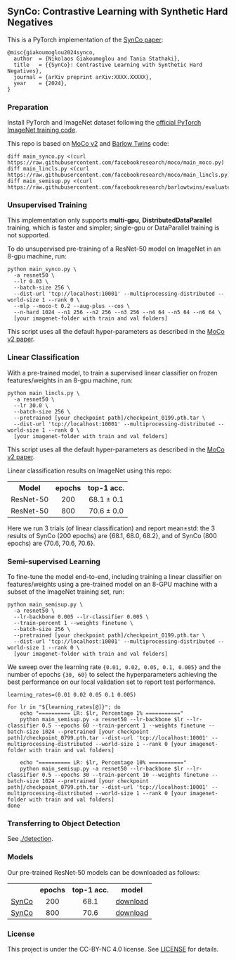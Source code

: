 ## SynCo: Contrastive Learning with Synthetic Hard Negatives

This is a PyTorch implementation of the [SynCo paper](https://arxiv.org/abs/XXXX.XXXXX):
```
@misc{giakoumoglou2024synco,
  author  = {Nikolaos Giakoumoglou and Tania Stathaki},
  title   = {{SynCo}: Contrastive Learning with Synthetic Hard Negatives},
  journal = {arXiv preprint arXiv:XXXX.XXXXX},
  year    = {2024},
}
```

### Preparation

Install PyTorch and ImageNet dataset following the [official PyTorch ImageNet training code](https://github.com/pytorch/examples/tree/master/imagenet).

This repo is based on [MoCo v2](https://github.com/facebookresearch/moco) and [Barlow Twins](https://github.com/facebookresearch/barlowtwins) code:
```
diff main_synco.py <(curl https://raw.githubusercontent.com/facebookresearch/moco/main_moco.py)
diff main_lincls.py <(curl https://raw.githubusercontent.com/facebookresearch/moco/main_lincls.py)
diff main_semisup.py <(curl https://raw.githubusercontent.com/facebookresearch/barlowtwins/evaluate.py)
```


### Unsupervised Training

This implementation only supports **multi-gpu**, **DistributedDataParallel** training, which is faster and simpler; single-gpu or DataParallel training is not supported.

To do unsupervised pre-training of a ResNet-50 model on ImageNet in an 8-gpu machine, run:
```
python main_synco.py \
  -a resnet50 \
  --lr 0.03 \
  --batch-size 256 \
  --dist-url 'tcp://localhost:10001' --multiprocessing-distributed --world-size 1 --rank 0 \
  --mlp --moco-t 0.2 --aug-plus --cos \
  --n-hard 1024 --n1 256 --n2 256 --n3 256 --n4 64 --n5 64 --n6 64 \
  [your imagenet-folder with train and val folders]
```

This script uses all the default hyper-parameters as described in the [MoCo v2 paper](https://arxiv.org/abs/1911.05722).

### Linear Classification

With a pre-trained model, to train a supervised linear classifier on frozen features/weights in an 8-gpu machine, run:
```
python main_lincls.py \
  -a resnet50 \
  --lr 30.0 \
  --batch-size 256 \
  --pretrained [your checkpoint path]/checkpoint_0199.pth.tar \
  --dist-url 'tcp://localhost:10001' --multiprocessing-distributed --world-size 1 --rank 0 \
  [your imagenet-folder with train and val folders]
```

This script uses all the default hyper-parameters as described in the [MoCo v2 paper](https://arxiv.org/abs/1911.05722).

Linear classification results on ImageNet using this repo:

<table>
<tbody>
<!-- START TABLE -->
<!-- TABLE HEADER -->
<th valign="bottom">Model</th>
<th valign="bottom">epochs</th>
<th valign="bottom">top-1 acc.</th>
<!-- TABLE BODY -->
<tr>
<td align="left">ResNet-50</td>
<td align="center">200</td>
<td align="center">68.1 ± 0.1</td>
</tr>
<tr>
<td align="left">ResNet-50</td>
<td align="center">800</td>
<td align="center">70.6 ± 0.0</td>
</tr>
</tbody>
</table>

Here we run 3 trials (of linear classification) and report mean&plusmn;std: the 3 results of SynCo (200 epochs) are {68.1, 68.0, 68.2}, and of SynCo (800 epochs) are {70.6, 70.6, 70.6}.

### Semi-supervised Learning

To fine-tune the model end-to-end, including training a linear classifier on features/weights using a pre-trained model on an 8-GPU machine with a subset of the ImageNet training set, run:
```
python main_semisup.py \
  -a resnet50 \
  --lr-backbone 0.005 --lr-classifier 0.005 \
  --train-percent 1 --weights finetune \
  --batch-size 256 \
  --pretrained [your checkpoint path]/checkpoint_0199.pth.tar \
  --dist-url 'tcp://localhost:10001' --multiprocessing-distributed --world-size 1 --rank 0 \
  [your imagenet-folder with train and val folders]
```

We sweep over the learning rate `{0.01, 0.02, 0.05, 0.1, 0.005}` and the number of epochs `{30, 60}` to select the hyperparameters achieving the best performance on our local validation set to report test performance.

```
learning_rates=(0.01 0.02 0.05 0.1 0.005)

for lr in "${learning_rates[@]}"; do
    echo "========== LR: $lr, Percentage 1% ==========="
    python main_semisup.py -a resnet50 --lr-backbone $lr --lr-classifier 0.5 --epochs 60 --train-percent 1 --weights finetune --batch-size 1024 --pretrained [your checkpoint path]/checkpoint_0799.pth.tar --dist-url 'tcp://localhost:10001' --multiprocessing-distributed --world-size 1 --rank 0 [your imagenet-folder with train and val folders]
    
    echo "========== LR: $lr, Percentage 10% ==========="
    python main_semisup.py -a resnet50 --lr-backbone $lr --lr-classifier 0.5 --epochs 30 --train-percent 10 --weights finetune --batch-size 1024 --pretrained [your checkpoint path]/checkpoint_0799.pth.tar --dist-url 'tcp://localhost:10001' --multiprocessing-distributed --world-size 1 --rank 0 [your imagenet-folder with train and val folders]
done
```

### Transferring to Object Detection

See [./detection](detection).

### Models

Our pre-trained ResNet-50 models can be downloaded as follows:

<table>
<tbody>
<!-- START TABLE -->
<!-- TABLE HEADER -->
<th valign="bottom"></th>
<th valign="bottom">epochs</th>
<th valign="bottom">top-1 acc.</th>
<th valign="bottom">model</th>
<!-- TABLE BODY -->
<tr>
<td align="left"><a href="https://arxiv.org/abs/XXXX.XXXXX">SynCo</a></td>
<td align="center">200</td>
<td align="center">68.1</td>
<td align="center"><a href="https://drive.google.com/file/d/1sdc9Q5zIOdyEEL47pq9aJrCkrN6RVPOe/view?usp=drive_link">download</a></td>
</tr>
<tr>
<td align="left"><a href="https://arxiv.org/abs/XXXX.XXXXX">SynCo</a></td>
<td align="center">800</td>
<td align="center">70.6</td>
<td align="center"><a href="https://drive.google.com/file/d/1ZOoUmB6slrQxGRA9AdaCeIN3J-r6NaWI/view?usp=drive_link">download</a></td>
</tr>
</tbody>
</table>



### License

This project is under the CC-BY-NC 4.0 license. See [LICENSE](LICENSE) for details.
